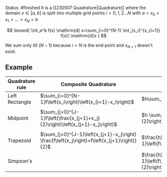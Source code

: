 Status: #finished
It is a [[230507 Quadrature|Quadrature]] where the domain $x\in[a,b]$ is split into multiple grid points $i=0,1,2\dots N$ with $a = x_0 < x_1 < \dots < x_N = b$

$$
\boxed{
\int_a^b f(x) \mathrm{d} x=\sum_{i=0}^{N-1} \int_{x_i}^{x_{i+1}} f(x)\ \mathrm{d}x
}
$$

We sum only till $(N-1)$ because $i=N$ is the end point and $x_{N+1}$ doesn't exist.  
## Example 
| Quadrature rule | Composite Quadrature | Fixed Step |
| -------- |  --------- |------- |
| Left Rectangle| $\sum_{i=0}^{N-1}f\left(x_i\right)\left(x_{i+1}-x_i\right)$|$h\sum_{j=0}^{J-1}f\left(x_j\right)$       |
|||
| Midpoint  |  $\sum_{j=0}^{J-1}f\left(\frac{x_{j+1}+x_j}{2}\right)\left(x_{j+1}-x_j\right)$ |$h \sum_{j=0}^{J-1} f\left(\frac{x_{j+1}+x_j}{2}\right)$        |
|||
|Trapezoid| $\sum_{j=0}^{J-1}\left(x_{j+1}-x_j\right) \frac{f\left(x_j\right)+f\left(x_{j+1}\right)}{2}$  | $\frac{h}{2} \sum_{j=0}^{J-1}\left(f\left(x_j\right)+f\left(x_{j+1}\right)\right)$|
|Simpson's|| $\frac{h}{6} \sum_{j=0}^{J-1}\left(f\left(x_j\right)+4 f\left(\frac{x_j+x_{j+1}}{2}\right)+f\left(x_{j+1}\right)\right)$|

